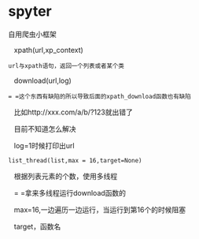 # spyter

自用爬虫小框架

    xpath(url,xp_context)
    
    url与xpath语句，返回一个列表或者某个类
    
    
    
    download(url,log)
    
    = =这个东西有缺陷的所以导致后面的xpath_download函数也有缺陷
    
    比如http://xxx.com/a/b/?123就出错了
    
    目前不知道怎么解决
    
    log=1时候打印出url
    
    
    
    list_thread(list,max = 16,target=None)
    
    根据列表元素的个数，使用多线程
    
    = =拿来多线程运行download函数的
    
    max=16,一边遍历一边运行，当运行到第16个的时候阻塞
    
    target，函数名
